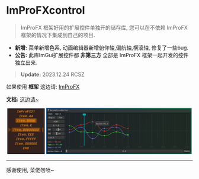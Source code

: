 # ImProFXcontrol
> ImProFX 框架好用的扩展控件单独开的储存库, 您可以在不依赖 ImProFX 框架的情况下集成到自己的项目.

- __新增:__ 菜单新增色系, 动画编辑器新增俯仰轴,偏航轴,横滚轴, 修复了一些bug.
- __公告:__ 此库ImGui扩展控件都 __非第三方__ 全部是 ImProFX 框架一起开发的控件独立出来.
> __Update:__ 2023.12.24 RCSZ

如果使用 __框架__ 这边请: [ImProFX](https://github.com/rcszc/ImProFX)

__文档:__ [这边请~](https://github.com/rcszc/ImProFXcontrol/blob/main/im_docs/IMPROFX_DOC.md)

<p align="center">
  <img src="im_docs/IMPROFX_IPFC1.png" style="width:20%;"/>
  <img src="im_docs/IMPROFX_IPFC2.png" style="width:78%;"/>
</p>

---
感谢使用, 菜佬勿喷~
